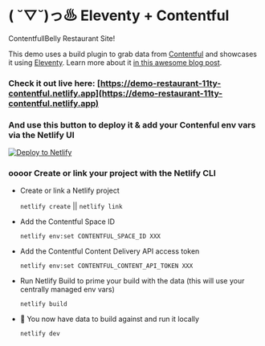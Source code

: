 # ( ˘▽˘)っ♨ Eleventy + Contentful
ContentfullBelly Restaurant Site!

This demo uses a build plugin to grab data from [Contentful](https://www.contentful.com/) and showcases it using [Eleventy](https://www.11ty.dev/). Learn more about it [in this awesome blog post](https://www.netlify.com/blog/2021/10/25/learning-to-future-proof-sites-using-headless-cms-and-different-ssgs/).

### Check it out live here: [https://demo-restaurant-11ty-contentful.netlify.app](https://demo-restaurant-11ty-contentful.netlify.app)

### And use this button to deploy it & add your Contenful env vars via the Netlify UI

[![Deploy to Netlify](https://www.netlify.com/img/deploy/button.svg)](https://app.netlify.com/start/deploy?repository=https://github.com/tzmanics/demo-restaurant-11ty-contentful&utm_source=github&utm_medium=11ty-contentfullbelly-tzm&utm_campaign=devex)

### oooor Create or link your project with the Netlify CLI

- Create or link a Netlify project
  
  `netlify create` || `netlify link`

- Add the Contentful Space ID
  
  `netlify env:set CONTENTFUL_SPACE_ID XXX`

- Add the Contentful Content Delivery API access token
  
  `netlify env:set CONTENTFUL_CONTENT_API_TOKEN XXX`

- Run Netlify Build to prime your build with the data (this will use your centrally managed env vars)
  
  `netlify build`

- 🎊 You now have data to build against and run it locally
  
  `netlify dev`

